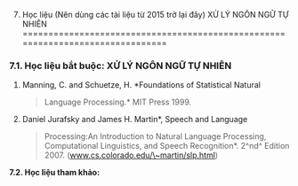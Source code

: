7. Học liệu (Nên dùng các tài liệu từ 2015 trở lại đây) XỬ LÝ NGÔN NGỮ TỰ NHIÊN
===============================================================================

### 7.1. Học liệu bắt buộc: XỬ LÝ NGÔN NGỮ TỰ NHIÊN

1.  Manning, C. and Schuetze, H. *Foundations of Statistical Natural
    > Language Processing.* MIT Press 1999.

2.  Daniel Jurafsky and James H. Martin*, Speech and Language
    > Processing:An Introduction to Natural Language Processing,
    > Computational Linguistics, and Speech Recognition*. 2^nd^
    > Edition 2007. (www.cs.colorado.edu/\~martin/slp.html)

**7.2. Học liệu tham khảo:**

